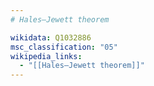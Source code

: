 ```yaml
---
# Hales–Jewett theorem

wikidata: Q1032886
msc_classification: "05"
wikipedia_links:
  - "[[Hales–Jewett theorem]]"
---
```

